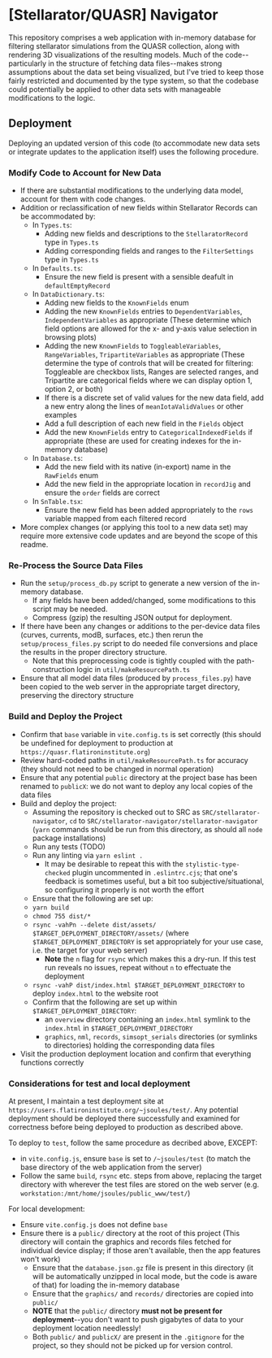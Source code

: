 # [Stellarator/QUASR] Navigator

This repository comprises a web application with in-memory database for filtering stellarator simulations from the QUASR collection,
along with rendering 3D visualizations of the resulting models. Much of the code--particularly in the structure of fetching data
files--makes strong assumptions about the data set being visualized, but I've tried to keep those fairly restricted and documented
by the type system, so that the codebase could potentially be applied to other data sets with manageable modifications to the
logic.

## Deployment

Deploying an updated version of this code (to accommodate new data sets or integrate updates to the application itself)
uses the following procedure.

### Modify Code to Account for New Data

- If there are substantial modifications to the underlying data model, account for them with code changes.
- Addition or reclassification of new fields within Stellarator Records can be accommodated by:
  - In `Types.ts`:
    - Adding new fields and descriptions to the `StellaratorRecord` type in `Types.ts`
    - Adding corresponding fields and ranges to the `FilterSettings` type in `Types.ts`
  - In `Defaults.ts`:
    - Ensure the new field is present with a sensible deafult in `defaultEmptyRecord`
  - In `DataDictionary.ts`:
    - Adding new fields to the `KnownFields` enum
    - Adding the new `KnownFields` entries to `DependentVariables`, `IndependentVariables` as appropriate
    (These determine which field options are allowed for the x- and y-axis value selection in browsing plots)
    - Adding the new `KnownFields` to `ToggleableVariables`, `RangeVariables`, `TripartiteVariables` as appropriate
    (These determine the type of controls that will be created for filtering: Toggleable are checkbox lists,
    Ranges are selected ranges, and Tripartite are categorical fields where we can display option 1, option 2, or both)
    - If there is a discrete set of valid values for the new data field, add a new entry along the lines of
    `meanIotaValidValues` or other examples
    - Add a full description of each new field in the `Fields` object
    - Add the new `KnownFields` entry to `CategoricalIndexedFields` if appropriate (these are used for creating
    indexes for the in-memory database)
  - In `Database.ts`:
    - Add the new field with its native (in-export) name in the `RawFields` enum
    - Add the new field in the appropriate location in `recordJig` and ensure the `order` fields are correct
  - In `SnTable.tsx`:
    - Ensure the new field has been added appropriately to the `rows` variable mapped from each filtered record
- More complex changes (or applying this tool to a new data set) may require more extensive code updates and are
  beyond the scope of this readme.

### Re-Process the Source Data Files

- Run the `setup/process_db.py` script to generate a new version of the in-memory database.
  - If any fields have been added/changed, some modifications to this script may be needed.
  - Compress (gzip) the resulting JSON output for deployment.
- If there have been any changes or additions to the per-device data files (curves, currents, modB, surfaces, etc.)
then rerun the `setup/process_files.py` script to do needed file conversions and place the results in the proper
directory structure.
  - Note that this preprocessing code is tightly coupled with the path-construction logic in `util/makeResourcePath.ts`
- Ensure that all model data files (produced by `process_files.py`) have been copied to the web server in the
appropriate target directory, preserving the directory structure

### Build and Deploy the Project

- Confirm that `base` variable in `vite.config.ts` is set correctly (this should be undefined for deployment
to production at `https://quasr.flatironinstitute.org`)
- Review hard-coded paths in `util/makeResourcePath.ts` for accuracy (they should not need to be changed in
normal operation)
- Ensure that any potential `public` directory at the project base has been renamed to `publicX`: we do not want to
deploy any local copies of the data files
- Build and deploy the project:
  - Assuming the repository is checked out to SRC as `SRC/stellarator-navigator`, `cd` to
  `SRC/stellarator-navigator/stellarator-navigator` (`yarn` commands should be run from this directory, as should
  all `node` package installations)
  - Run any tests (TODO)
  - Run any linting via `yarn eslint .`
    - It may be desirable to repeat this with the `stylistic-type-checked` plugin uncommented in `.eslintrc.cjs`;
    that one's feedback is sometimes useful, but a bit too subjective/situational, so configuring it properly
    is not worth the effort
  - Ensure that the following are set up:
  - `yarn build`
  - `chmod 755 dist/*`
  - `rsync -vahPn --delete dist/assets/ $TARGET_DEPLOYMENT_DIRECTORY/assets/` (where `$TARGET_DEPLOYMENT_DIRECTORY` is
  set appropriately for your use case, i.e. the target for your web server)
    - **Note** the `n` flag for `rsync` which makes this a dry-run. If this test run reveals no issues, repeat
    without `n` to effectuate the deployment
  - `rsync -vahP dist/index.html $TARGET_DEPLOYMENT_DIRECTORY` to deploy `index.html` to the website root
  - Confirm that the following are set up within `$TARGET_DEPLOYMENT_DIRECTORY`:
    - an `overview` directory containing an `index.html` symlink to the `index.html` in `$TARGET_DEPLOYMENT_DIRECTORY`
    - `graphics`, `nml`, `records`, `simsopt_serials` directories (or symlinks to directories) holding the
    corresponding data files
- Visit the production deployment location and confirm that everything functions correctly

### Considerations for test and local deployment

At present, I maintain a test deployment site at `https://users.flatironinstitute.org/~jsoules/test/`.
Any potential deployment should be deployed there successfully and examined for correctness before being
deployed to production as described above.

To deploy to `test`, follow the same procedure as decribed above, EXCEPT:
- in `vite.config.js`, ensure `base` is set to `/~jsoules/test` (to match the base directory of the web
application from the server)
- Follow the same `build`, `rsync` etc. steps from above, replacing the target directory with wherever
the test files are stored on the web server (e.g. `workstation:/mnt/home/jsoules/public_www/test/`)

For local development:
- Ensure `vite.config.js` does not define `base`
- Ensure there is a `public/` directory at the root of this project (This directory will contain the
graphics and records files fetched for individual device display; if those aren't available, then the
app features won't work)
  - Ensure that the `database.json.gz` file is present in this directory (it will be automatically
  unzipped in local mode, but the code is aware of that) for loading the in-memory database
  - Ensure that the `graphics/` and `records/` directories are copied into `public/`
  - **NOTE** that the `public/` directory **must not be present for deployment**--you don't want
  to push gigabytes of data to your deployment location needlessly!
  - Both `public/` and `publicX/` are present in the `.gitignore` for the project, so they should
  not be picked up for version control.
